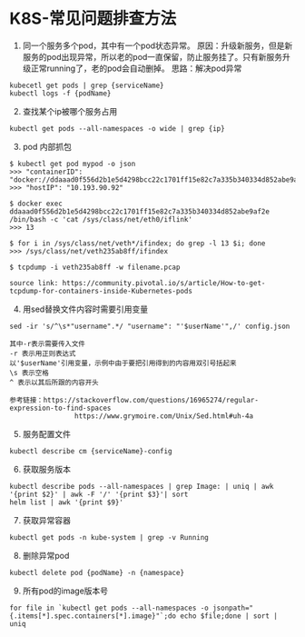 # K8S-常见问题排查方法

1. 同一个服务多个pod，其中有一个pod状态异常。
   原因：升级新服务，但是新服务的pod出现异常，所以老的pod一直保留，防止服务挂了。只有新服务升级正常running了，老的pod会自动删掉。
   思路：解决pod异常
```
kubecetl get pods | grep {serviceName}
kubectl logs -f {podName}
```
2. 查找某个ip被哪个服务占用
```
kubectl get pods --all-namespaces -o wide | grep {ip}
```

3. pod 内部抓包
```
$ kubectl get pod mypod -o json
>>> "containerID": "docker://ddaaad0f556d2b1e5d4298bcc22c1701ff15e82c7a335b340334d852abe9af2e",
>>> "hostIP": "10.193.90.92"

$ docker exec ddaaad0f556d2b1e5d4298bcc22c1701ff15e82c7a335b340334d852abe9af2e /bin/bash -c 'cat /sys/class/net/eth0/iflink'
>>> 13

$ for i in /sys/class/net/veth*/ifindex; do grep -l 13 $i; done
>>> /sys/class/net/veth235ab8ff/ifindex

$ tcpdump -i veth235ab8ff -w filename.pcap

source link: https://community.pivotal.io/s/article/How-to-get-tcpdump-for-containers-inside-Kubernetes-pods
```

4. 用sed替换文件内容时需要引用变量
```
sed -ir 's/^\s*"username".*/ "username": "'$userName'",/' config.json 

其中-r表示需要传入文件
-r 表示用正则表达式
以'$userName'引用变量，示例中由于要把引用得到的内容用双引号括起来
\s 表示空格
^ 表示以其后所跟的内容开头

参考链接：https://stackoverflow.com/questions/16965274/regular-expression-to-find-spaces
                https://www.grymoire.com/Unix/Sed.html#uh-4a
```

5. 服务配置文件
```
kubectl describe cm {serviceName}-config
```

6. 获取服务版本
```
kubectl describe pods --all-namespaces | grep Image: | uniq | awk '{print $2}' | awk -F '/' '{print $3}'| sort
helm list | awk '{print $9}'
```

7. 获取异常容器
```
kubectl get pods -n kube-system | grep -v Running
```

8. 删除异常pod
```
kubectl delete pod {podName} -n {namespace}
```

9. 所有pod的image版本号
```
for file in `kubectl get pods --all-namespaces -o jsonpath="{.items[*].spec.containers[*].image}"`;do echo $file;done | sort | uniq
```

